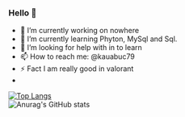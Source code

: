 ### Hello 👋

- 🔭 I’m currently working on nowhere
- 🌱 I’m currently learning Phyton, MySql and Sql.
- 🤔 I’m looking for help with in to learn
- 📫 How to reach me: @kauabuc79
- ⚡ Fact I am really good in valorant
- 
[![Top Langs](https://github-readme-stats.vercel.app/api/top-langs/?username=kauabuc&layout=compact&theme=dracula)](https://github.com/kauabuc/github-readme-stats)
<br>
![Anurag's GitHub stats](https://github-readme-stats.vercel.app/api?username=kauabuc&show_icons=true&theme=dracula)
